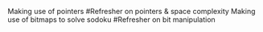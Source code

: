 Making use of pointers #Refresher on pointers & space complexity
Making use of bitmaps to solve sodoku #Refresher on bit manipulation